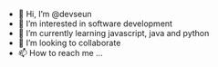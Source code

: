 - 👋 Hi, I’m @devseun
- 👀 I’m interested in software development
- 🌱 I’m currently learning javascript, java and python
- 💞️ I’m looking to collaborate 
- 📫 How to reach me ...

<!---
devseun/devseun is a ✨ special ✨ repository because its `README.md` (this file) appears on your GitHub profile.
You can click the Preview link to take a look at your changes.
--->
